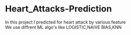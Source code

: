 # Heart_Attacks-Prediction
In this project I predicted for heart attack by various feature<br>
We use diffrent ML algo's like LOGISTIC,NAIVE BIAS,KNN
